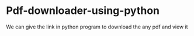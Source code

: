 # Pdf-downloader-using-python

We can give the link in python program to download the any pdf and view it
